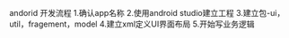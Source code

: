 andorid 开发流程
1.确认app名称
2.使用android studio建立工程
3.建立包-ui，util，fragement，model
4.建立xml定义UI界面布局
5.开始写业务逻辑